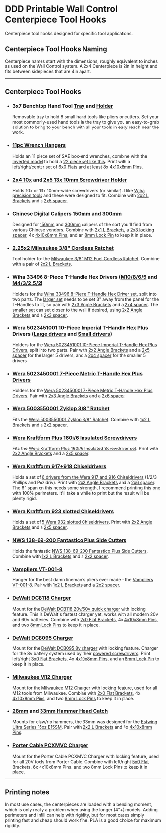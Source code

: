 # DDD Printable Wall Control Centerpiece Tool Hooks

Centerpiece tool hooks designed for specific tool applications.

## Centerpiece Tool Hooks Naming

Centerpiece names start with the dimensions, roughly equivalent to inches as used on the Wall Control system.  A 2x4 Centerpiece is 2in in height and fits between sidepieces that are 4in apart.

---

## Centerpiece Tool Hooks

* ### 3x7 Benchtop Hand Tool [Tray](3x7%20Benchtop%20Hand%20Tool%20Holder%20Tray.stl) and [Holder](3x7%20Benchtop%20Hand%20Tool%20Holder.stl)

  Removable tray to hold 8 small hand tools like pliers or cutters.  Set your most commonly-used hand tools in the tray to give you an easy-to-grab solution to bring to your bench with all your tools in easy reach near the work.

* ### [11pc Wrench Hangers](1x6%2011pc%20Wrench%20Hanger.stl)

  Holds an 11 piece set of SAE box-end wrenches, combine with the [Inverted model](1x6%2011pc%20Wrench%20Hanger%20Inverted.stl) to hold a [22 piece set like this](https://amzn.to/35fa7dd).  Print with a left/right/center set of [6x0 Flats](../../Sidepieces/Flats) and at least 8x [4x10x8mm Pins](../Spacer_blank_flush/4x10x8mm%20Pin.stl).

* ### [2x4 10x](2x4%2010x%2010mm%20Screwdriver%20Holder.stl) and [2x5 13x 10mm Screwdriver Holder](2x5%2013x%2010mm%20Screwdriver%20Holder.stl)

  Holds 10x or 13x 10mm-wide screwdrivers (or similar).  I like [Wiha precision tools](https://amzn.to/2GQ8ucA) and these were designed to fit.  Combine with [2x2 L Brackets](../../Sidepieces/L_brackets/) and a [2x5 spacer](../../Centerpieces/Spacer_perforated/2x5%20Spacer%20perforated.stl).

* ### Chinese Digital Calipers [150mm](1x3%20Chinese%20Digital%20Calipers%20150mm.stl) and [300mm](1x3%20Chinese%20Digital%20Calipers%20300mm.stl)

  Designed for [150mm](https://amzn.to/3pcWByG) and [300mm](https://amzn.to/2UdfQdb) calipers of the sort you'll find from various Chinese vendors.  Combine with [2x1 L Brackets](../../Sidepieces/L_brackets/), a [2x3 locking spacer](../../Centerpieces/Locking_spacer/2x3%20Locking%20Spacer.stl), 4x [4x10x8mm Pins](../Spacer_blank_flush/4x10x8mm%20Pin.stl), and an [8mm Lock Pin](../../Centerpieces/Locking_spacer/8mm%20Lock%20Pin.stl) to keep it in place.

* ### [2.25x2 Milwaukee 3/8" Cordless Ratchet](2x2%20Milwaukee%203-8%20Cordless%20Ratchet.stl)

  Tool holder for the [Milwaukee 3/8" M12 Fuel Cordless Ratchet](https://amzn.to/2IsC9ZB).  Combine with a pair of [2x2 L Brackets](../../Sidepieces/L_brackets/).

* ### Wiha 33496 8-Piece T-Handle Hex Drivers ([M10/8/6/5](1x4%20Wiha%20T-Handle%20M10%20M8%20M6%20M5.stl) and [M4/3/2.5/2](1x3%20Wiha%20T-Handle%20M4%20M3%20M2.5%20M2.stl))

  Holders for the [Wiha 33496 8-Piece T-Handle Hex Driver set](https://amzn.to/36gpuRK), split into two parts.  The [larger set](Wiha%20T-Handle%20M10%20M8%20M6%20M5.stl) needs to be set 3" away from the panel for the T-Handles to fit, so pair with [2x3 Angle Brackets](../../Sidepieces/Angle_brackets/) and a [2x4 spacer](../../Centerpieces/Spacer_perforated/2x4%20Spacer%20perforated.stl).  The [smaller set](Wiha%20T-Handle%20M4%20M3%20M2.5%20M2.stl) can set closer to the wall if desired, using [2x2 Angle Brackets](../../Sidepieces/Angle_brackets/) and a [2x3 spacer](../../Centerpieces/Spacer_perforated/2x3%20Spacer%20perforated.stl).

* ### Wera 5023451001 10-Piece Imperial T-Handle Hex Plus Drivers ([Large drivers](2x5%20Wera%20HexPlus%20T-Handle%20Imperial%20Large.stl) and [Small drivers](2x4%20Wera%20HexPlus%20T-Handle%20Imperial%20Small.stl))

  Holders for the [Wera 5023451001 10-Piece Imperial T-Handle Hex Plus Drivers](https://amzn.to/3ggLkL6), split into two parts.  Pair with [2x2 Angle Brackets](../../Sidepieces/Angle_brackets/) and a [2x5 spacer](../../Centerpieces/Spacer_perforated/2x5%20Spacer%20perforated.stl) for the larger 5 drivers, and a [2x4 spacer](../../Centerpieces/Spacer_perforated/2x5%20Spacer%20perforated.stl) for the smaller 5 drivers

* ### [Wera 5023450001 7-Piece Metric T-Handle Hex Plus Drivers](2x6%20Wera%20HexPlus%20T-Handle%20Metric)

  Holders for the [Wera 5023450001 7-Piece Metric T-Handle Hex Plus Drivers](https://amzn.to/3vfSXGa).  Pair with [2x3 Angle Brackets](../../Sidepieces/Angle_brackets/) and a [2x6 spacer](../../Centerpieces/Spacer_perforated/2x6%20Spacer%20perforated.stl)

* ### [Wera 5003550001 Zyklop 3/8" Ratchet](1x2%20Wera%203-8%20Zyklop%20Ratchet.stl)

  Fits the [Wera 5003550001 Zyklop 3/8" Ratchet](https://amzn.to/35fuVRI).  Combine with [1x2 L Brackets](../../Sidepieces/L_brackets/) and a [2x2 spacer](../../Centerpieces/Spacer_perforated/2x2%20Spacer%20perforated.stl).

* ### [Wera Kraftform Plus 160i/6 Insulated Screwdrivers](2x5%20Wera%20Kraftform%20Plus%20160i-6.stl)

  Fits the [Wera Kraftform Plus 160i/6 Insulated Screwdriver set](https://amzn.to/36il4tO).  Print with [2x2 Angle Brackets](../../Sidepieces/Angle_brackets/) and a [2x5 spacer](../../Centerpieces/Spacer_perforated/2x5%20Spacer%20perforated.stl).

* ### [Wera Kraftform 917+918 Chiseldrivers](2x6%20Wera%20917+918.stl)

  Holds a set of [6 drivers from the Wera 917 and 916 Chiseldrivers](https://amzn.to/35iAoXX) (1/2/3 Phillips and Pozidriv).  Print with [2x2 Angle Brackets](../../Sidepieces/Angle_brackets/) and a [2x6 spacer](../../Centerpieces/Spacer_perforated/2x5%20Spacer%20perforated.stl).  The 6" span on this needs some strength, I recommend printing this one with 100% perimeters.  It'll take a while to print but the result will be plenty rigid.

* ### [Wera Kraftform 923 slotted Chiseldrivers](2x5%20Wera%20932.stl)

  Holds a set of [5 Wera 932 slotted Chiseldrivers](https://amzn.to/35iAoXX).  Print with [2x2 Angle Brackets](../../Sidepieces/Angle_brackets/) and a [2x5 spacer](../../Centerpieces/Spacer_perforated/2x5%20Spacer%20perforated.stl).

* ### [NWS 138-69-200 Fantastico Plus Side Cutters](1x2%20NWS%20138-69-200%20Fantastico%20Plus%20Side%20Cutters.stl)

  Holds the fantastic [NWS 138-69-200 Fantastico Plus Side Cutters](https://amzn.to/3eNrbKv).  Combine with [1x2 L Brackets](../../Sidepieces/L_brackets/) and a [2x2 spacer](../../Centerpieces/Spacer_perforated/2x2%20Spacer%20perforated.stl).

* ### [Vampliers VT-001-8](1x2%20Vampliers%20VT-001-8.stl)

  Hanger for the best damn lineman's pliers ever made - the [Vampliers VT-001-8](https://amzn.to/3khDUpO).  Pair with [1x2 L Brackets](../../Sidepieces/L_brackets/) and a [2x2 spacer](../../Centerpieces/Spacer_perforated/2x2%20Spacer%20perforated.stl).

* ### [DeWalt DCB118 Charger](2x7%20DeWalt%20DCB118%20Charger.stl)

  Mount for the [DeWalt DCB118 20v/60v quick charger](https://amzn.to/36yhLio) with locking feature.  This is DeWalt's fastest charger yet, works with all modern 20v and 60v batteries.  Combine with [2x0 Flat Brackets](../../Sidepieces/Flats/), 4x [4x10x8mm Pins](../Spacer_blank_flush/4x10x8mm%20Pin.stl), and two [8mm Lock Pins](../../Centerpieces/Locking_spacer/8mm%20Lock%20Pin.stl) to keep it in place.

* ### [DeWalt DCB095 Charger](3x1%20DeWalt%20DCB095%20Charger.stl)

  Mount for the [DeWalt DCB095 8v charger](https://amzn.to/3fpajda) with locking feature.  Charger for the 8v battery system used by their [powered screwdrivers](https://amzn.to/3fpajda).  Print left/right [3x0 Flat Brackets](../../Sidepieces/Flats/), 4x [4x10x8mm Pins](../Spacer_blank_flush/4x10x8mm%20Pin.stl), and an [8mm Lock Pin](../../Centerpieces/Locking_spacer/8mm%20Lock%20Pin.stl) to keep it in place.

* ### [Milwaukee M12 Charger](4x3%20Milwaukee%20M12%20Charger.stl)

  Mount for the [Milwaukee M12 Charger](https://amzn.to/375AkL7) with locking feature, used for all M12 tools from Milwaukee.  Combine with [2x0 Flat Brackets](../../Sidepieces/Flats/), 4x [4x10x8mm Pins](../Spacer_blank_flush/4x10x8mm%20Pin.stl), and two [8mm Lock Pins](../../Centerpieces/Locking_spacer/8mm%20Lock%20Pin.stl) to keep it in place.

* ### [28mm](2x2%2028mm%20Hammer%20Head%20Catch.stl) and [33mm Hammer Head Catch](2x2%2033mm%20Hammer%20Head%20Catch.stl)

  Mounts for claw/rip hammers, the 33mm was designed for the [Estwing Ultra Series 15oz E15SM](https://amzn.to/3puEnJa).  Pair with [2x2 L Brackets](../../Sidepieces/L_brackets/) and 4x [4x10x8mm Pins](../Spacer_blank_flush/4x10x8mm%20Pin.stl).

* ### [Porter Cable PCXMVC Charger](5x1%20Porter%20Cable%20PCXMVC%20Charger.stl)

  Mount for the Porter Cable PCXMVC Charger with locking feature, used for all 20V tools from Porter Cable.  Combine with left/right [5x0 Flat Brackets](../../Sidepieces/Flats/), 6x [4x10x8mm Pins](../Spacer_blank_flush/4x10x8mm%20Pin.stl), and two [8mm Lock Pins](../../Centerpieces/Locking_spacer/8mm%20Lock%20Pin.stl) to keep it in place.

---

## Printing notes

In most use cases, the centerpieces are loaded with a bending moment, which is only really a problem when using the longer (4"+) models.  Adding perimeters and infill can help with rigidity, but for most cases simply printing fast and cheap should work fine.  PLA is a good choice for maximum rigidity.

